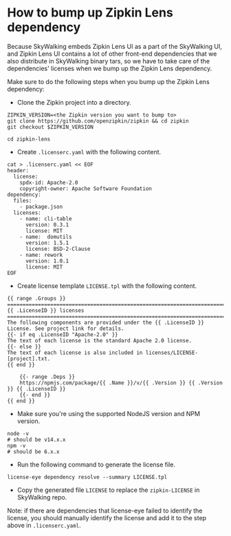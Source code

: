 # How to bump up Zipkin Lens dependency

Because SkyWalking embeds Zipkin Lens UI as a part of the SkyWalking UI, and Zipkin Lens UI contains
a lot of other front-end dependencies that we also distribute in SkyWalking binary tars, so we have
to take care of the dependencies' licenses when we bump up the Zipkin Lens dependency.

Make sure to do the following steps when you bump up the Zipkin Lens dependency:

- Clone the Zipkin project into a directory.

```shell
ZIPKIN_VERSION=<the Zipkin version you want to bump to>
git clone https://github.com/openzipkin/zipkin && cd zipkin
git checkout $ZIPKIN_VERSION

cd zipkin-lens
```

- Create `.licenserc.yaml` with the following content.

```shell
cat > .licenserc.yaml << EOF
header:
  license:
    spdx-id: Apache-2.0
    copyright-owner: Apache Software Foundation
dependency:
  files:
    - package.json
  licenses:
    - name: cli-table
      version: 0.3.1
      license: MIT
    - name:  domutils
      version: 1.5.1
      license: BSD-2-Clause
    - name: rework
      version: 1.0.1
      license: MIT
EOF
```

- Create license template `LICENSE.tpl` with the following content.

```
{{ range .Groups }}
========================================================================
{{ .LicenseID }} licenses
========================================================================
The following components are provided under the {{ .LicenseID }} License. See project link for details.
{{- if eq .LicenseID "Apache-2.0" }}
The text of each license is the standard Apache 2.0 license.
{{- else }}
The text of each license is also included in licenses/LICENSE-[project].txt.
{{ end }}

    {{- range .Deps }}
    https://npmjs.com/package/{{ .Name }}/v/{{ .Version }} {{ .Version }} {{ .LicenseID }}
    {{- end }}
{{ end }}
```

- Make sure you're using the supported NodeJS version and NPM version.

```shell
node -v
# should be v14.x.x
npm -v
# should be 6.x.x
```

- Run the following command to generate the license file.

```shell
license-eye dependency resolve --summary LICENSE.tpl
```

- Copy the generated file `LICENSE` to replace the `zipkin-LICENSE` in SkyWalking repo.

Note: if there are dependencies that license-eye failed to identify the license, you should manually
identify the license and add it to the step above in `.licenserc.yaml`.
